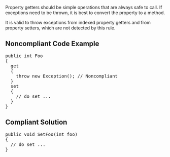 Property getters should be simple operations that are always safe to call. If exceptions need to be thrown, it is best to convert the property to a
method. 

It is valid to throw exceptions from indexed property getters and from property setters, which are not detected by this rule.

## Noncompliant Code Example

<pre>
public int Foo
{
  get
  {
    throw new Exception(); // Noncompliant
  }
  set
  {
    // do set ...
  }
}
</pre>

## Compliant Solution

<pre>
public void SetFoo(int foo)
{
  // do set ...
}
</pre>